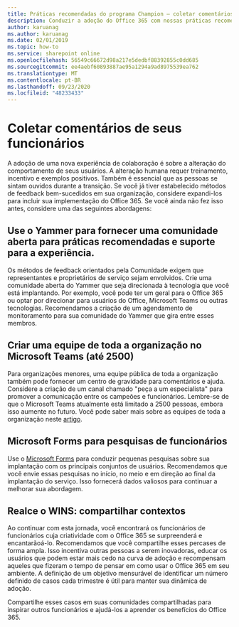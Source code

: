 ```yaml
---
title: Práticas recomendadas do programa Champion – coletar comentários
description: Conduzir a adoção do Office 365 com nossas práticas recomendadas de programa de Champion
author: karuanag
ms.author: karuanag
ms.date: 02/01/2019
ms.topic: how-to
ms.service: sharepoint online
ms.openlocfilehash: 56549c66672d98a217e5dedbf88392855c0dd685
ms.sourcegitcommit: ee4aebf60893887ae95a1294a9ad8975539ea762
ms.translationtype: MT
ms.contentlocale: pt-BR
ms.lasthandoff: 09/23/2020
ms.locfileid: "48233433"
---
```

# <a name="collect-feedback-from-your-employees"></a>Coletar comentários de seus funcionários

A adoção de uma nova experiência de colaboração é sobre a alteração do comportamento de seus usuários. A alteração humana requer treinamento, incentivo e exemplos positivos. Também é essencial que as pessoas se sintam ouvidos durante a transição. Se você já tiver estabelecido métodos de feedback bem-sucedidos em sua organização, considere expandi-los para incluir sua implementação do Office 365. Se você ainda não fez isso antes, considere uma das seguintes abordagens:

## <a name="use-yammer-to-provide-an-open-community-for-best-practices-and-support-for-the-experience"></a>Use o Yammer para fornecer uma comunidade aberta para práticas recomendadas e suporte para a experiência.
Os métodos de feedback orientados pela Comunidade exigem que representantes e proprietários de serviço sejam envolvidos. Crie uma comunidade aberta do Yammer que seja direcionada à tecnologia que você está implantando.  Por exemplo, você pode ter um geral para o Office 365 ou optar por direcionar para usuários do Office, Microsoft Teams ou outras tecnologias.  Recomendamos a criação de um agendamento de monitoramento para sua comunidade do Yammer que gira entre esses membros. 

## <a name="creating-an-org-wide-team-within-microsoft-teams-up-to-2500"></a>Criar uma equipe de toda a organização no Microsoft Teams (até 2500)
Para organizações menores, uma equipe pública de toda a organização também pode fornecer um centro de gravidade para comentários e ajuda.  Considere a criação de um canal chamado "peça a um especialista" para promover a comunicação entre os campeões e funcionários.  Lembre-se de que o Microsoft Teams atualmente está limitado a 2500 pessoas, embora isso aumente no futuro. Você pode saber mais sobre as equipes de toda a organização neste [artigo](https://docs.microsoft.com/microsoftteams/create-an-org-wide-team). 

## <a name="microsoft-forms-for-employee-surveys"></a>Microsoft Forms para pesquisas de funcionários

Use o [Microsoft Forms](https://support.office.com/forms) para conduzir pequenas pesquisas sobre sua implantação com os principais conjuntos de usuários.  Recomendamos que você envie essas pesquisas no início, no meio e em direção ao final da implantação do serviço.  Isso fornecerá dados valiosos para continuar a melhorar sua abordagem.  

## <a name="highlight-the-wins-share-showcases"></a>Realce o WINS: compartilhar contextos
Ao continuar com esta jornada, você encontrará os funcionários de funcionários cuja criatividade com o Office 365 se surpreenderá e encantarãoá-lo. Recomendamos que você compartilhe esses percases de forma ampla. Isso incentiva outras pessoas a serem inovadoras, educar os usuários que podem estar mais cedo na curva de adoção e recompensam aqueles que fizeram o tempo de pensar em como usar o Office 365 em seu ambiente. A definição de um objetivo mensurável de identificar um número definido de casos cada trimestre é útil para manter sua dinâmica de adoção.

Compartilhe esses casos em suas comunidades compartilhadas para inspirar outros funcionários e ajudá-los a aprender os benefícios do Office 365.  